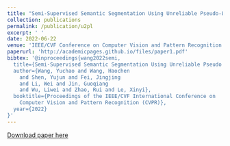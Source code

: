 ```yaml
---
title: "Semi-Supervised Semantic Segmentation Using Unreliable Pseudo-Labels"
collection: publications
permalink: /publication/u2pl
excerpt: ' '
date: 2022-06-22
venue: 'IEEE/CVF Conference on Computer Vision and Pattern Recognition (CVPR)'
paperurl: 'http://academicpages.github.io/files/paper1.pdf'
bibtex: '@inproceedings{wang2022semi,
  title={Semi-Supervised Semantic Segmentation Using Unreliable Pseudo Labels},
  author={Wang, Yuchao and Wang, Haochen
    and Shen, Yujun and Fei, Jingjing
    and Li, Wei and Jin, Guoqiang
    and Wu, Liwei and Zhao, Rui and Le, Xinyi},
  booktitle={Proceedings of the IEEE/CVF International Conference on
    Computer Vision and Pattern Recognition (CVPR)},
  year={2022}
}'
---
```


[Download paper here](http://academicpages.github.io/files/paper1.pdf)

